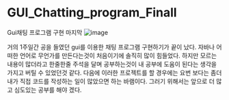 # GUI_Chatting_program_Finall
Gui채팅 프로그램 구현 마지막
![image](https://user-images.githubusercontent.com/66203019/106763401-2358d680-667a-11eb-93ea-97e740b33188.png)

거의 1주일간 공을 들였던 gui를 이용한 채팅 프로그램 구현하기가 끝이 났다. 
자바나 어떠한 언어로 무언가를 만든다는것이 처음이기에 솔직히 많이 힘들었다.
하지만 모르는 내용이 많더라고 한줄한줄 주석을 달며 공부하는것이 내 공부에 도움이 된다는 생각을 가지고 버틸 수 있었던것 같다.
다음에 이러한 프로젝트를 할 경우에는 요번 보다는 좀더 내가 직접 코드를 작성하는 일이 많았으면 하는 바램이다.
그러기 위해서는 앞으로 더 많고 심도있는 공부를 해야 겠다.


